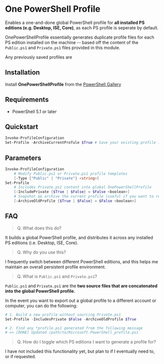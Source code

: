 # One PowerShell Profile

Enables a one-and-done global PowerShell profile for **all installed PS editions (e.g. Desktop, ISE, Core)**, as each PS profile is seperate by default.

OnePowerShellProfile essentially generates duplicate profile files for each PS edition installed on the machine -- based off the content of the `Public.ps1` and `Private.ps1` files provided in this module.

Any previously saved profiles are 

## Installation

Install **OnePowerShellProfile** from the [PowerShell Gallery](https://www.powershellgallery.com/packages/OnePowerShellProfile/1)

## Requirements
* PowerShell 5.1 or later

## Quickstart

```powershell
Invoke-ProfileConfiguration
Set-Profile -ArchiveCurrentProfule $True # Save your existing profile in case you want to revert!!!!
```

## Parameters
```powershell
Invoke-ProfileConfiguration
    # Modify Public.ps1 or Private.ps1 profile templates 
    [-Type {"Public" | "Private"} <string>]
Set-Profile
    # Includes Private.ps1 content into global OnePowerShellProfile
    [-IncludePrivate {$True | $False} = $False <boolean>]
    # Snapshot && archive the current profile (useful if you want to revert)
    [-ArchiveOldProfile {$True | $False} = $False <boolean>]
```


## FAQ
> Q. What does this do?

It builds a global PowerShell profile, and distributes it across any installed PS editions (i.e. Desktop, ISE, Core).

> Q. Why do you use this?

I frequently switch between different PowerShell editions, and this helps me maintain an overall persistent profile environment.

> Q. What is `Public.ps1` and `Private.ps1`?

`Public.ps1` and `Private.ps1` are the **two source files that are concatenated into the global PowerShell profile.** 

In the event you want to export out a global profile to a different account or computer, you can do the following:

```powershell
# 1. Build a new profile without sourcing Private.ps1
Set-Profile -IncludesPrivate $False -ArchiveOldProfile $True

# 2. Find any *profile.ps1 generated from the following message
# => [DONE] Updated /path/to/Microsoft.PowerShell_profile.ps1
```

> Q. How do I toggle which PS editions I want to generate a profile for?

I have not included this functionality yet, but plan to if I eventually need to, or if requested.